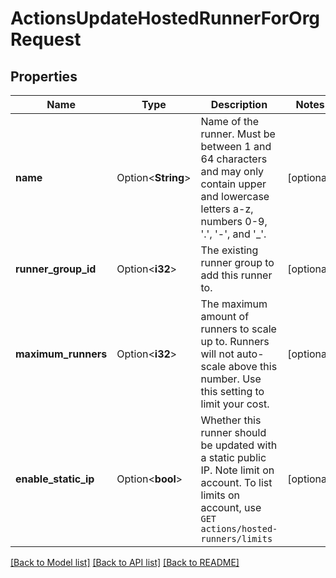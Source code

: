 # ActionsUpdateHostedRunnerForOrgRequest

## Properties

Name | Type | Description | Notes
------------ | ------------- | ------------- | -------------
**name** | Option<**String**> | Name of the runner. Must be between 1 and 64 characters and may only contain upper and lowercase letters a-z, numbers 0-9, '.', '-', and '_'. | [optional]
**runner_group_id** | Option<**i32**> | The existing runner group to add this runner to. | [optional]
**maximum_runners** | Option<**i32**> | The maximum amount of runners to scale up to. Runners will not auto-scale above this number. Use this setting to limit your cost. | [optional]
**enable_static_ip** | Option<**bool**> | Whether this runner should be updated with a static public IP. Note limit on account. To list limits on account, use `GET actions/hosted-runners/limits` | [optional]

[[Back to Model list]](../README.md#documentation-for-models) [[Back to API list]](../README.md#documentation-for-api-endpoints) [[Back to README]](../README.md)


